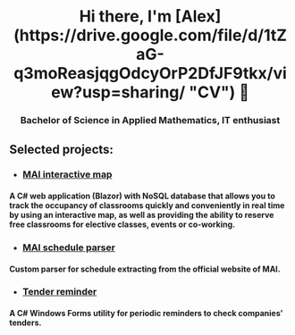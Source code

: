 <h1 align="center">Hi there, I'm [Alex](https://drive.google.com/file/d/1tZaG-q3moReasjqgOdcyOrP2DfJF9tkx/view?usp=sharing/ "CV") 👋
<h3 align="center">Bachelor of Science in Applied Mathematics, IT enthusiast</h3>

## Selected projects:
* ### [MAI interactive map](https://github.com/st-isk/mai-interactive-map)
#### A C# web application (Blazor) with NoSQL database that allows you to track the occupancy of classrooms quickly and conveniently in real time by using an interactive map, as well as providing the ability to reserve free classrooms for elective classes, events or co-working.

* ### [MAI schedule parser](https://github.com/st-isk/mai-schedule-parser)
#### Custom parser for schedule extracting from the official website of MAI.

* ### [Tender reminder](https://github.com/st-isk/tender-reminder)
#### A C# Windows Forms utility for periodic reminders to check companies’ tenders.
